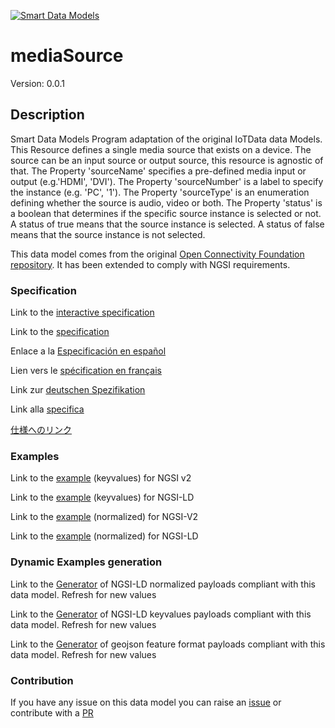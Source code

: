 [![Smart Data Models](https://smartdatamodels.org/wp-content/uploads/2022/01/SmartDataModels_logo.png "Logo")](https://smartdatamodels.org)
# mediaSource
Version: 0.0.1

## Description 

Smart Data Models Program adaptation of the original IoTData data Models. This Resource defines a single media source that exists on a device. The source can be an input source or output source, this resource is agnostic of that. The Property 'sourceName' specifies a pre-defined media input or output (e.g.'HDMI', 'DVI'). The Property 'sourceNumber' is a label to specify the instance (e.g. 'PC', '1'). The Property 'sourceType' is an enumeration defining whether the source is audio, video or both. The Property 'status' is a boolean that determines if the specific source instance is selected or not.  A status of true means that the source instance is selected.  A status of false means that the source instance is not selected.

This data model comes from the original [Open Connectivity Foundation repository](https://github.com/openconnectivityfoundation/IoTDataModels). It has been extended to comply with NGSI requirements.
### Specification

Link to the [interactive specification](https://swagger.lab.fiware.org/?url=https://smart-data-models.github.io/dataModel.OCF/mediaSource/swagger.yaml)

Link to the [specification](https://github.com/smart-data-models/dataModel.OCF/blob/master/mediaSource/doc/spec.md)

Enlace a la [Especificación en español](https://github.com/smart-data-models/dataModel.OCF/blob/master/mediaSource/doc/spec_ES.md)

Lien vers le [spécification en français](https://github.com/smart-data-models/dataModel.OCF/blob/master/mediaSource/doc/spec_FR.md)

Link zur [deutschen Spezifikation](https://github.com/smart-data-models/dataModel.OCF/blob/master/mediaSource/doc/spec_DE.md)

Link alla [specifica](https://github.com/smart-data-models/dataModel.OCF/blob/master/mediaSource/doc/spec_IT.md)

[仕様へのリンク](https://github.com/smart-data-models/dataModel.OCF/blob/master/mediaSource/doc/spec_JA.md)
### Examples

Link to the [example](https://smart-data-models.github.io/dataModel.OCF/mediaSource/examples/example.json) (keyvalues) for NGSI v2

Link to the [example](https://smart-data-models.github.io/dataModel.OCF/mediaSource/examples/example.jsonld) (keyvalues) for NGSI-LD

Link to the [example](https://smart-data-models.github.io/dataModel.OCF/mediaSource/examples/example-normalized.json) (normalized) for NGSI-V2

Link to the [example](https://smart-data-models.github.io/dataModel.OCF/mediaSource/examples/example-normalized.jsonld) (normalized) for NGSI-LD
### Dynamic Examples generation

Link to the [Generator](https://smartdatamodels.org/extra/ngsi-ld_generator.php?schemaUrl=https://raw.githubusercontent.com/smart-data-models/dataModel.OCF/master/mediaSource/schema.json&email=info@smartdatamodels.org) of NGSI-LD normalized payloads compliant with this data model. Refresh for new values

Link to the [Generator](https://smartdatamodels.org/extra/ngsi-ld_generator_keyvalues.php?schemaUrl=https://raw.githubusercontent.com/smart-data-models/dataModel.OCF/master/mediaSource/schema.json&email=info@smartdatamodels.org) of NGSI-LD keyvalues payloads compliant with this data model. Refresh for new values

Link to the [Generator](https://smartdatamodels.org/extra/geojson_features_generator.php?schemaUrl=https://raw.githubusercontent.com/smart-data-models/dataModel.OCF/master/mediaSource/schema.json&email=info@smartdatamodels.org) of geojson feature format payloads compliant with this data model. Refresh for new values
### Contribution

 If you have any issue on this data model you can raise an [issue](https://github.com/smart-data-models/dataModel.OCF/issues)  or contribute with a [PR](https://github.com/smart-data-models/dataModel.OCF/pulls)